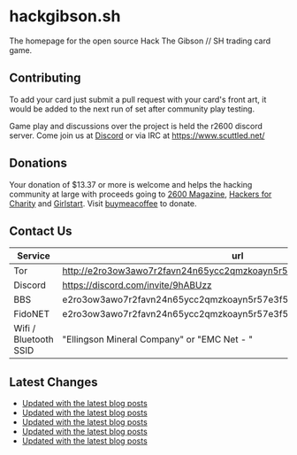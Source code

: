 # hackgibson.sh
The homepage for the open source Hack The Gibson // SH trading card game.


## Contributing

To add your card just submit a pull request with your card's front art, it would be added to the next run of set after community play testing.

Game play and discussions over the project is held the r2600 discord server. Come join us at [Discord](https://discord.com/invite/9hABUzz) or via IRC at https://www.scuttled.net/


## Donations

Your donation of $13.37 or more is welcome and helps the hacking community at large with proceeds going to [2600 Magazine](https://2600.com/), [Hackers for Charity](https://hackersforcharity.org) and [Girlstart](https://girlstart.org).  Visit [buymeacoffee](https://www.buymeacoffee.com/hackgibson.sh) to donate.


## Contact Us

Service | url
-|-
Tor | http://e2ro3ow3awo7r2favn24n65ycc2qmzkoayn5r57e3f56nvjwdcgg32ad.onion
Discord | https://discord.com/invite/9hABUzz
BBS | e2ro3ow3awo7r2favn24n65ycc2qmzkoayn5r57e3f56nvjwdcgg32ad.onion:23
FidoNET | e2ro3ow3awo7r2favn24n65ycc2qmzkoayn5r57e3f56nvjwdcgg32ad.onion:24554
Wifi / Bluetooth SSID | "Ellingson Mineral Company" or "EMC Net - <fidonet address>"

## Latest Changes
<!-- BLOG-POST-LIST:START -->
- [Updated with the latest blog posts](https://github.com/DFW2600/hackgibson.sh/commit/eee838f3a14733036dcabaf4d44c96f636818de2)
- [Updated with the latest blog posts](https://github.com/DFW2600/hackgibson.sh/commit/5ba05b68c0c162ee8c11255938b90a697e682c6c)
- [Updated with the latest blog posts](https://github.com/DFW2600/hackgibson.sh/commit/094fde9f9aabb4ca115e169277b32dfbfee4bfcb)
- [Updated with the latest blog posts](https://github.com/DFW2600/hackgibson.sh/commit/122ab5c5c6dd17ecf13cdff4b2f1eb8a14f12bf4)
- [Updated with the latest blog posts](https://github.com/DFW2600/hackgibson.sh/commit/2eaf1c9925d07bfc26ddba53e0c75c600ce7f3df)
<!-- BLOG-POST-LIST:END -->
